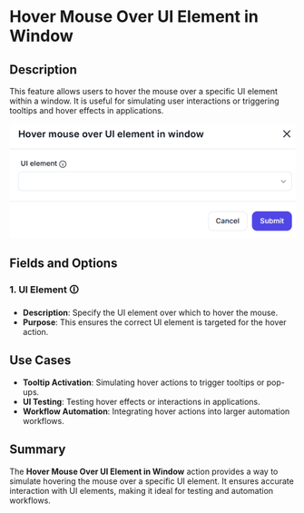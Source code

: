 # Hover Mouse Over UI Element in Window  

## Description

This feature allows users to hover the mouse over a specific UI element within a window. It is useful for simulating user interactions or triggering tooltips and hover effects in applications.  

![Hover Mouse Over UI Element in Window](hover-mouse-over-ui-element-in-window.png)  

## Fields and Options  

### 1. **UI Element** 🛈

- **Description**: Specify the UI element over which to hover the mouse.  
- **Purpose**: This ensures the correct UI element is targeted for the hover action.  

## Use Cases

- **Tooltip Activation**: Simulating hover actions to trigger tooltips or pop-ups.  
- **UI Testing**: Testing hover effects or interactions in applications.  
- **Workflow Automation**: Integrating hover actions into larger automation workflows.  

## Summary

The **Hover Mouse Over UI Element in Window** action provides a way to simulate hovering the mouse over a specific UI element. It ensures accurate interaction with UI elements, making it ideal for testing and automation workflows.
